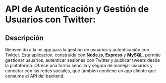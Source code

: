 # API de Autenticación y Gestión de Usuarios con Twitter:

## Descripción

Bienvenido a la mi app para la gestión de usuarios y autenticación con Twitter. Esta aplicacion, construida con **Node.js**, **Express** y **MySQL**, permite gestionar usuarios, autenticar sesiones con Twitter y publicar tweets desde la plataforma. Ofrece una forma sencilla y segura de manejar usuarios y conectar con las redes sociales, que tambien contiene un app cliente que consume el API del backend.

